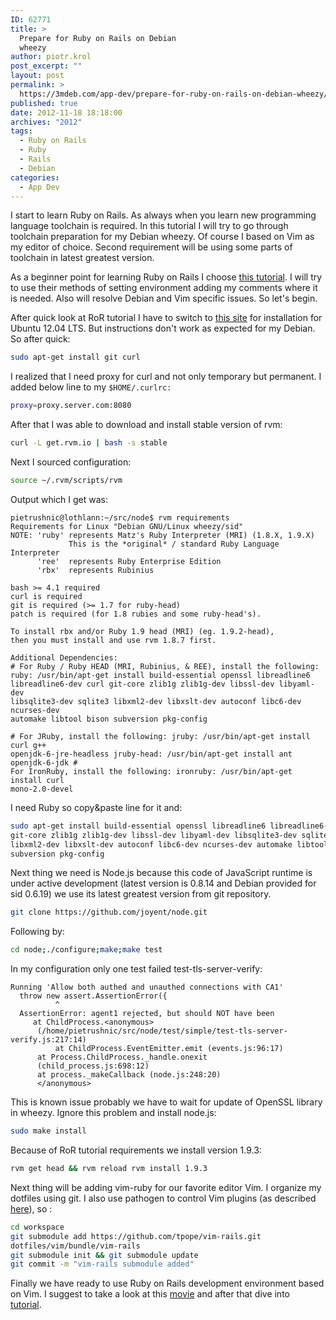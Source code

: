 ```yaml
---
ID: 62771
title: >
  Prepare for Ruby on Rails on Debian
  wheezy
author: piotr.krol
post_excerpt: ""
layout: post
permalink: >
  https://3mdeb.com/app-dev/prepare-for-ruby-on-rails-on-debian-wheezy/
published: true
date: 2012-11-18 18:18:00
archives: "2012"
tags:
  - Ruby on Rails
  - Ruby
  - Rails
  - Debian
categories:
  - App Dev
---
```

I start to learn Ruby on Rails. As always when you learn new programming
language toolchain is required. In this tutorial I will try to go through
toolchain preparation for my Debian wheezy. Of course I based on Vim as my
editor of choice. Second requirement will be using some parts of toolchain in
latest greatest version.  

As a beginner point for learning Ruby on Rails I choose [this tutorial](http://ruby.railstutorial.org/ruby-on-rails-tutorial-book).
I will try to use their methods of setting environment adding my comments where
it is needed. Also will resolve Debian and Vim specific issues. So let's begin.

After quick look at RoR tutorial I have to switch to [this site](http://blog.sudobits.com/2012/05/02/how-to-install-ruby-on-rails-in-ubuntu-12-04-lts/)
for installation for Ubuntu 12.04 LTS. But instructions don't work as expected
for my Debian. So after quick:

```bash
sudo apt-get install git curl
```
I realized that I need proxy for curl and not only temporary but permanent. I
added below line to my `$HOME/.curlrc:`

```bash
proxy=proxy.server.com:8080
```

After that I was able to download and install stable version of rvm:

```bash
curl -L get.rvm.io | bash -s stable
```

Next I sourced configuration:

```bash
source ~/.rvm/scripts/rvm
```

Output which I get was:
```
pietrushnic@lothlann:~/src/node$ rvm requirements
Requirements for Linux "Debian GNU/Linux wheezy/sid"
NOTE: 'ruby' represents Matz's Ruby Interpreter (MRI) (1.8.X, 1.9.X)
             This is the *original* / standard Ruby Language Interpreter
      'ree'  represents Ruby Enterprise Edition
      'rbx'  represents Rubinius

bash >= 4.1 required
curl is required
git is required (>= 1.7 for ruby-head)
patch is required (for 1.8 rubies and some ruby-head's).

To install rbx and/or Ruby 1.9 head (MRI) (eg. 1.9.2-head),
then you must install and use rvm 1.8.7 first.

Additional Dependencies:
# For Ruby / Ruby HEAD (MRI, Rubinius, & REE), install the following:
ruby: /usr/bin/apt-get install build-essential openssl libreadline6
libreadline6-dev curl git-core zlib1g zlib1g-dev libssl-dev libyaml-dev
libsqlite3-dev sqlite3 libxml2-dev libxslt-dev autoconf libc6-dev ncurses-dev
automake libtool bison subversion pkg-config

# For JRuby, install the following: jruby: /usr/bin/apt-get install curl g++
openjdk-6-jre-headless jruby-head: /usr/bin/apt-get install ant openjdk-6-jdk #
For IronRuby, install the following: ironruby: /usr/bin/apt-get install curl
mono-2.0-devel
```

I need Ruby so copy&paste line for it and:

```bash
sudo apt-get install build-essential openssl libreadline6 libreadline6-dev curl
git-core zlib1g zlib1g-dev libssl-dev libyaml-dev libsqlite3-dev sqlite3
libxml2-dev libxslt-dev autoconf libc6-dev ncurses-dev automake libtool bison
subversion pkg-config
```

Next thing we need is Node.js because this code of JavaScript runtime is under
active development (latest version is 0.8.14 and Debian provided for sid 0.6.19)
we use its latest greatest version from git repository.  

```bash
git clone https://github.com/joyent/node.git
```
Following by:
```bash
cd node;./configure;make;make test
```
In my configuration only one test failed test-tls-server-verify:
```
Running 'Allow both authed and unauthed connections with CA1'
  throw new assert.AssertionError({
          ^
  AssertionError: agent1 rejected, but should NOT have been
     at ChildProcess.<anonymous>
      (/home/pietrushnic/src/node/test/simple/test-tls-server-verify.js:217:14)
          at ChildProcess.EventEmitter.emit (events.js:96:17)
      at Process.ChildProcess._handle.onexit
      (child_process.js:698:12)
      at process._makeCallback (node.js:248:20)
      </anonymous>
```


This is known issue probably we have to wait for update of OpenSSL library in
wheezy. Ignore this problem and install node.js:  
```bash
sudo make install
```
Because of RoR tutorial requirements we install version 1.9.3:  

```bash
rvm get head && rvm reload rvm install 1.9.3
```

Next thing will be adding vim-ruby for our favorite editor Vim. I organize my
dotfiles using git. I also use pathogen to control Vim plugins (as described
[here](http://pietrushnic.blogspot.com/2012/02/improve-productivity-by-tracking-work_20.html)),
so :  

```bash
cd workspace
git submodule add https://github.com/tpope/vim-rails.git
dotfiles/vim/bundle/vim-rails
git submodule init && git submodule update
git commit -m "vim-rails submodule added"
```

Finally we have ready to use Ruby on Rails development environment based on Vim.
I suggest to take a look at this
[movie](https://www.youtube.com/watch?v=30P8DSNOZuU) and after that dive into  
[tutorial](http://ruby.railstutorial.org/).

